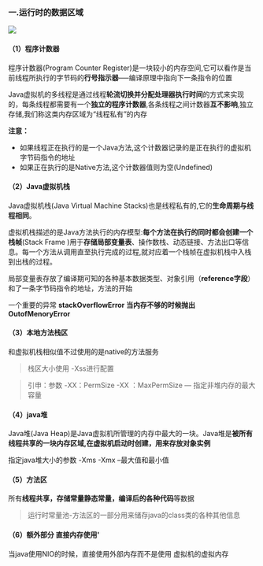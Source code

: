 ### 一.运行时的数据区域

![](/blogimg/jvm/1.png)

#### （1）程序计数器

程序计数器(Program Counter Register)是一块较小的内存空间,它可以看作是当前线程所执行的字节码的**行号指示器**—–编译原理中指向下一条指令的位置

Java虚拟机的多线程是通过线程**轮流切换并分配处理器执行时间**的方式来实现的，每条线程都需要有一个**独立的程序计数器**,各条线程之间计数器**互不影响**,独立存储,我们称这类内存区域为“线程私有”的内存

**注意：**

- 如果线程正在执行的是一个Java方法,这个计数器记录的是正在执行的虚拟机字节码指令的地址
- 如果正在执行的是Native方法,这个计数器值则为空(Undefined)

#### （2）Java虚拟机栈

Java虚拟机栈(Java Virtual Machine Stacks)也是线程私有的,它的**生命周期与线程相同**。

虚拟机栈描述的是Java方法执行的内存模型:**每个方法在执行的同时都会创建一个栈帧**(Stack Frame )用于**存储局部变量表**、操作数栈、动态链接、方法出口等信息。每一个方法从调用直至执行完成的过程,就对应着一个栈帧在虚拟机栈中入栈到出栈的过程。

局部变量表存放了编译期可知的各种基本数据类型、对象引用（**reference字段**）和了一条字节码指令的地址，方法的开始

一个重要的异常 **stackOverflowError  当内存不够的时候抛出 OutofMenoryError**

#### （3）本地方法栈区

和虚拟机栈相似值不过使用的是native的方法服务

> 栈区大小使用 -Xss进行配置     

> 引申：参数 -XX：PermSize  -XX ：MaxPermSize  — 指定非堆内存的最大容量

#### （4）java堆

Java堆(Java Heap)是Java虚拟机所管理的内存中最大的一块。Java堆是**被所有线程共享的一块内存区域,在虚拟机启动时创建，用来存放对象实例**

指定java堆大小的参数 -Xms  -Xmx  –最大值和最小值

#### （5）方法区

所有**线程共享，存储常量静态常量，编译后的各种代码**等数据

> 运行时常量池-方法区的一部分用来储存java的class类的各种其他信息

#### （6）额外部分 直接内存使用'

当java使用NIO的时候，直接使用外部内存而不是使用 虚拟机的虚拟内存
